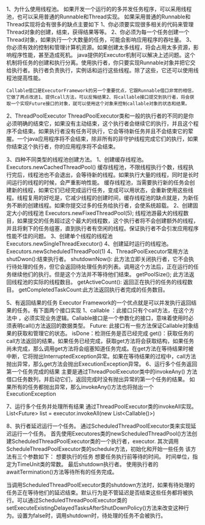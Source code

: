 1、为什么使用线程池。
   如果开发一个运行的的多并发任务程序，可以采用线程池，也可以采用普通的Runnable和Thread实现。
   如果采用普通的Runnable和Thread实现将会有很多的缺点主要如下
      1、你必须要实现很多相关的代码来管理Thread对象的创建，结束，获得结果等等。
      2、你必须为每一个任务创建一个Thread对象，如果执行一个大数量的任务，可能会影响应用程序的吞吐量。
      3、你必须有效的控制和管理计算机资源。如果创建太多线程，将会占用太多资源，影响程序性能，甚至造成死机。
    java提供的Executor机制可以解决上述问题。这个机制将任务的创建和执行分离。使用执行者，你只要实现Runnable对象并把它交给执行者。执行者负责执行，实例话和运行这些线程。除了这些，它还可以使用线程池提高性能。

    Callable借口是ExecutorFramework的另一个重要优点，它跟Runnable借口非常的相信，它做了两点改进1、提供call方法，可以反悔结果2、将callable接口提交到执行者，将会获取一个实现Future接口的对象，就可以使用这个对象来控制callable对象的状态和结果。
2、ThreadPoolExecutor
   ThreadPoolExecutor类和一般的执行者的不同的是你必须明确的结束它，如果没有主动结束，这个执行者会继续它的执行，并且这个程序不会结束。如果执行者没有任务可执行，它会等待新任务并且不会结束它的荤腥。一个java应用程序将不会结束，除非所有的非守护线程完成它们的执行，如果你结束这个执行者，你的应用程序将不会结束。
   
3、四种不同类型的线程池创建方法。
   1、创建缓存线程池。
      Executors.newCachedThreadPool()
      缓存线程池，不限线程执行个数，线程执行完后，线程池也不会退出，会等待新的线程。如果执行大量的线程，同时是长时间运行的线程的时候，会严重影响性能。
      缓存线程池，当需要执行新的任务会创建新的线程，如果它们已经完成运行任务，变成可以用状态，会重新使用这些线程。线程复用的好吃是，它减少线程的创建时间，缓存线程池的缺点就是，为新任务不断的创建线程。如果你提交过多的任务给执行者，会使系统超载。
   2、创建固定大小的线程池
      Executors.newFixedThreadPool(5);
      线程池游最大的线程数目，如果提交的任务超过这个最大的线程数，这个执行者将不会创建额外的线程，并且将剩下的任务组塞，直到执行者有空闲的线程。保证执行者不会引发应用程序性能不佳的问题。
   3、创建单个线程的线程池
      Executors.newSingleThreadExecutor()
   4、创建延时运行的线程池。
      Executors.newScheduledThreadPool(1)
4、ThreadPoolExecutor常用方法
   shutDwon():结束执行者。
   shutdownNow(): 此方法立即关闭执行者，它不会执行待处理的任务，但它会返回待处理任务的列表。调用这个方法后，正在运行的任务继续他们的执行。但是这个方法并不等待他们结束。
   getPoolSize(); 此方法返回线程池的实际的线程数目。
   getActiveCount():  返回正在执行的任务的线程数目。
   getCompletedTaskCount:此方法返回执行者完成的任务数目。

5、有返回结果的任务
   Executor Framework的一个优点就是可以并发执行返回结果的任务。有下面两个接口实现
   1、callable ：此接口只有个call方法，在这个方法中 ，必须实现业务逻辑。Callable接口是一个参数化的接口，意味着使用时必须表明call()方法返回的数据类型。
   Future: 此接口有一些方法保证Callable对象结果的获取和管理它的状态。
   isDone：检测任务是否已经完成
   get()：获取任务的call方法返回的结果。如果任务已经完成，获取get方法将会获取结构，如果任务尚未完成，那么调用get方法将会组塞知道任务完成。在get方法在等待结果时被中断，它将抛出InterruptedException异常。如果在等待结果的过程中，call方法抛出异常，那么get方法会抛出ExecutionException异常。
6、运行多个任务返回第一个任务完成的结果
   主要是通过ThreadPoolExecutor类中的invokeAny() 方法借口任务数列，并启动它们，返回完成时没有抛出异常的第一个任务的结果。
   如果所有的任务都抛出异常，那么invokeAny()方法也将抛出一个ExecutionException

7、运行多个任务并处理所有结果
   通过ThreadPoolExecutor类的invokeAll实现。
   List<Future<result >> list = executor.invokeAll(new List<Callable<Result>()>)

8、执行者延迟运行一个任务。
   通过ScheduledThreadPoolExecutor类来实现延迟运行一个任务。
   首先使用Executores类的newScheduledThreadPool()方法创建ScheduledThreadPoolExecutor类的一个执行者，executor.
   其次调用ScheduleThreadPoolExecutor类的schedule方法，初始化和开始一些任务
      该方法有三个参数如下：
      想要执行的任务
      想要任务执行前等待的时间。
      时间单位，指定为TimeUnit类的常数。
   最后shutdown执行者。
   使用执行者的awaitTermination()方法等待所有的任务完成。

   当调用ScheduledThreadPoolExecutor类的shutdown方法时，如果有待处理的任务正在等待他们的延迟结束。默认行为是不管延迟是否结束这些任务都将被执行。可以通过ScheduledThreadPoolExecutor类的setExecuteExistingDelayedTasksAfterShutDownPolicy()方法来改变这种行为。设置为false时，调用shutdown时，待处理的任务不会被执行。






















